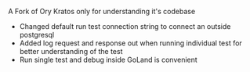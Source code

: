 A Fork of Ory Kratos only for understanding it's codebase

* Changed default run test connection string to connect an outside postgresql
* Added log request and response out when running individual test for better understanding of the test
* Run single test and debug inside GoLand is convenient
